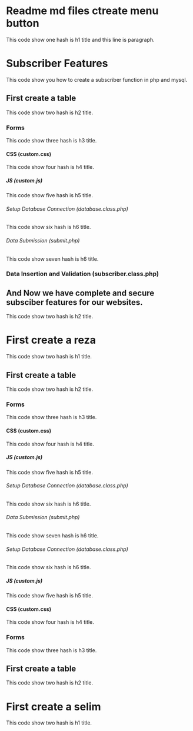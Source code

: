 # Readme md files ctreate menu button
This code show one hash is h1 title and this line is paragraph.

# Subscriber Features
This code show you how to create a subscriber function in php and mysql.

## First create a table
This code show two hash is h2 title.
### Forms
This code show three hash is h3 title.

#### CSS (custom.css)
This code show four hash is h4 title.

##### JS (custom.js)
This code show five hash is h5 title.

###### Setup Database Connection (database.class.php)
This code show six hash is h6 title.

###### Data Submission (submit.php)
This code show seven hash is h6 title.

### Data Insertion and Validation (subscriber.class.php)

## And Now we have complete and secure subsciber features for our websites.
This code show two hash is h2 title.



# First create a reza
This code show two hash is h1 title.


## First create a table
This code show two hash is h2 title.

### Forms
This code show three hash is h3 title.

#### CSS (custom.css)
This code show four hash is h4 title.

##### JS (custom.js)
This code show five hash is h5 title.

###### Setup Database Connection (database.class.php)
This code show six hash is h6 title.

###### Data Submission (submit.php)
This code show seven hash is h6 title.

###### Setup Database Connection (database.class.php)
This code show six hash is h6 title.

##### JS (custom.js)
This code show five hash is h5 title.

#### CSS (custom.css)
This code show four hash is h4 title.

### Forms
This code show three hash is h3 title.

## First create a table
This code show two hash is h2 title.

# First create a selim
This code show two hash is h1 title.
 

